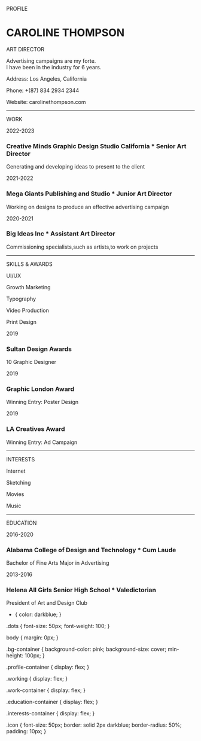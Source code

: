 <!DOCTYPE html>
<html>

<head>
    <link rel="stylesheet" href="https://stackpath.bootstrapcdn.com/bootstrap/4.5.2/css/bootstrap.min.css" integrity="sha384-JcKb8q3iqJ61gNV9KGb8thSsNjpSL0n8PARn9HuZOnIxN0hoP+VmmDGMN5t9UJ0Z" crossorigin="anonymous">
    <script src="https://code.jquery.com/jquery-3.5.1.slim.min.js" integrity="sha384-DfXdz2htPH0lsSSs5nCTpuj/zy4C+OGpamoFVy38MVBnE+IbbVYUew+OrCXaRkfj" crossorigin="anonymous"></script>
    <script src="https://cdn.jsdelivr.net/npm/popper.js@1.16.1/dist/umd/popper.min.js" integrity="sha384-9/reFTGAW83EW2RDu2S0VKaIzap3H66lZH81PoYlFhbGU+6BZp6G7niu735Sk7lN" crossorigin="anonymous"></script>
    <script src="https://stackpath.bootstrapcdn.com/bootstrap/4.5.2/js/bootstrap.min.js" integrity="sha384-B4gt1jrGC7Jh4AgTPSdUtOBvfO8shuf57BaghqFfPlYxofvL8/KUEfYiJOMMV+rV" crossorigin="anonymous"></script>
    <link rel="stylesheet" href="Resume.css">
    <link rel="stylesheet" href="https://cdn.jsdelivr.net/npm/bootstrap-icons@1.10.4/font/bootstrap-icons.css">
</head>

<body>
    <div class="bg-container">
        <div class="row">
            <div class="col-12">
                <div class="profile-container mt-3">
                    <div class="col-2 mt-3">
                        <i class="bi bi-person icon pb-1"></i>
                        <p>PROFILE</p>
                    </div>
                    <div class="col-5 mr-3">
                        <h1>CAROLINE THOMPSON</h1>
                        <p>ART DIRECTOR</p>
                    </div>
                    <div class="col-5">
                        <p>Advertising campaigns are my forte.<br />
                            I have been in the industry for 6 years.</p>
                        <p>Address: Los Angeles, California</p>
                        <p>Phone: +(87) 834 2934 2344</p>
                        <p>Website: carolinethompson.com</p>
                    </div>
                </div>
                <hr />
                <div class="working">
                    <div class="col-2 mr-3">
                        <i class="bi bi-briefcase icon pb-1"></i>
                        <p>WORK</p>
                    </div>
                    <div>
                        <div class="work-container">
                            <p class="mr-3">2022-2023</p>
                            <div>
                                <h3>Creative Minds Graphic Design Studio California * Senior Art Director</h3>
                                <p>Generating and developing ideas to present to the client</p>
                            </div>
                        </div>
                        <div class="work-container">
                            <p class="mr-3">2021-2022</p>
                            <div>
                                <h3>Mega Giants Publishing and Studio * Junior Art Director</h3>
                                <p>Working on designs to produce an effective advertising campaign</p>
                            </div>
                        </div>
                        <div class="work-container">
                            <p>2020-2021</p>
                            <div>
                                <h3>Big Ideas Inc * Assistant Art Director</h3>
                                <p>Commissioning specialists,such as artists,to work on projects</p>
                            </div>
                        </div>
                    </div>
                </div>
                <hr />
                <div class="profile-container">
                    <div class="col-2">
                        <i class="bi bi-list-check icon pb-1"></i>
                        <p>SKILLS & AWARDS</p>
                    </div>
                    <div class="ml-3 col-5">
                        <p>UI/UX <i class="bi bi-three-dots dots"></i></p>
                        <p>Growth Marketing <i class="bi bi-three-dots dots"></i></p>
                        <p>Typography <i class="bi bi-three-dots dots"></i></p>
                        <p>Video Production <i class="bi bi-three-dots dots"></i></p>
                        <p>Print Design <i class="bi bi-three-dots dots"></i></p>
                    </div>
                    <div>
                        <div class="work-container">
                            <p class="pr-2">2019</p>
                            <div>
                                <h3>Sultan Design Awards</h3>
                                <p>10 Graphic Designer</p>
                            </div>
                        </div>
                        <div class="work-container">
                            <p class="pr-2">2019</p>
                            <div>
                                <h3>Graphic London Award</h3>
                                <p>Winning Entry: Poster Design</p>
                            </div>
                        </div>
                        <div class="work-container">
                            <p class="pr-2">2019</p>
                            <div>
                                <h3>LA Creatives Award</h3>
                                <p>Winning Entry: Ad Campaign</p>
                            </div>
                        </div>
                    </div>
                </div>
                <hr />
                <div class="interests-container">
                    <div class="col-3">
                        <i class="bi bi-lightbulb icon pb-1"></i>
                        <p>INTERESTS</p>
                    </div>
                    <div>
                        <i class="bi bi-pc-display-horizontal icon pb-1 mr-2"></i>
                        <p>Internet</p>
                    </div>
                    <div>
                        <i class="bi bi-pencil icon pb-1 mr-2"></i>
                        <p>Sketching</p>
                    </div>
                    <div>
                        <i class="bi bi-laptop icon pb-1 mr-2"></i>
                        <p>Movies</p>
                    </div>
                    <div>
                        <i class="bi bi-music-player icon pb-1 mr-2"></i>
                        <p>Music</p>
                    </div>
                </div>
                <hr />
                <div class="education-container">
                    <div>
                        <i class="bi bi-book icon col-3"></i>
                        <p>EDUCATION</p>
                    </div>
                    <div>
                        <div class="education-container">
                            <p class="mr-2">2016-2020</p>
                            <div>
                                <h3>Alabama College of Design and Technology * Cum Laude</h3>
                                <p>Bachelor of Fine Arts Major in Advertising</p>
                            </div>
                        </div>
                        <div class="education-container">
                            <p mr-2>2013-2016</p>
                            <div>
                                <h3>Helena All Girls Senior High School * Valedictorian</h3>
                                <p>President of Art and Design Club</p>
                            </div>
                        </div>
                    </div>
                </div>
            </div>
        </div>
    </div>
</body>

</html>



* {
    color: darkblue;
}

.dots {
    font-size: 50px;
    font-weight: 100;
}

body {
    margin: 0px;
}

.bg-container {
    background-color: pink;
    background-size: cover;
    min-height: 100px;
}

.profile-container {
    display: flex;
}

.working {
    display: flex;
}

.work-container {
    display: flex;
}

.education-container {
    display: flex;
}

.interests-container {
    display: flex;
}

.icon {
    font-size: 50px;
    border: solid 2px darkblue;
    border-radius: 50%;
    padding: 10px;
}
